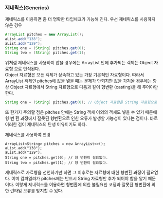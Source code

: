 ### 제네릭스(Generics)
제네릭스를 이용하면 좀 더 명확한 타입체크가 가능해 진다.
우선 제네릭스를 사용하지 않은 경우

```java
ArrayList pitches = new ArrayList();
aList.add("138");
aList.add("129");
String one = (String) pitches.get(0);
String two = (String) pitches.get(1);
```

위처럼 제네릭스를 사용하지 않을 경우에는 ArrayList 안에 추가되는 객체는 Object 자료형
으로 인식된다.   
Object 자료형은 모든 객체가 상속하고 있는 가장 기본적인 자료형이다.
따라서 ArrayList 객체인 pitches에 값을 넣을 때는 문제가 안되지만
값을 가져올 경우에는 항상 Object 자료형에서 String 자료형으로 다음과 같이 형변환
(casting)을 해 주어야만 한다.

```java
String one = (String) pitches.get(0); // Object 자료형을 String 자료형으로 캐스팅한다.
```

또 한가지 주의할 점은 pitches 안에는 String 객체 이외의 객체도 넣을 수 있기 때문에 형 변
환 과정에서 잘못된 형변환으로 인한 오류가 발생할 가능성이 있다는 점이다. 
바로 이러한
 점이 제네릭스의 탄생 이유이기도 하다.

제네릭스를 사용하여 변경
```
ArrayList<String> pitches = new ArrayList<>();
aList.add("138");
aList.add("129");
String one = pitches.get(0); // 형 변환이 필요없다.
String two = pitches.get(1); // 형 변환이 필요없다.
```

제네릭스로 자료형을 선언하기만 하면 그 이후로는 자료형에 대한 형변환 과정이 필요없다.
이미 컴파일러가 pitches에는 반드시 String 자료형만 추가 되어야 함을 알기 때문이다.
이렇게 제네릭스를 이용하면 형변환에 의한 불필요한 코딩과 잘못된 형변환에 의한 런타임
오류를 방지할 수 있다.
